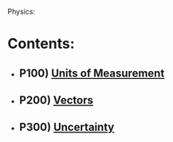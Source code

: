 Physics:
# Contents:
- ## P100) [Units of Measurement](P100.md)
- ## P200) [Vectors](P200.md)
- ## P300) [Uncertainty](P300.md)